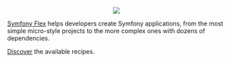 <p align="center"><a href="https://symfony.com" target="_blank">
    <img src="https://symfony.com/logos/symfony_black_02.svg">
</a></p>

[Symfony Flex][1] helps developers create Symfony applications, from the most
simple micro-style projects to the more complex ones with dozens of
dependencies.

[Discover][2] the available recipes.

[1]: https://symfony.com/doc/current/setup/flex.html
[2]: https://symfony.sh/
